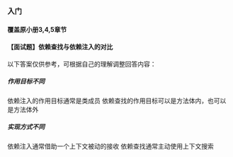 ### 入门
#### 覆盖原小册3,4,5章节

#### 【面试题】依赖查找与依赖注入的对比
以下答案仅供参考，可根据自己的理解调整回答内容：

##### 作用目标不同
依赖注入的作用目标通常是类成员
依赖查找的作用目标可以是方法体内，也可以是方法体外
##### 实现方式不同
依赖注入通常借助一个上下文被动的接收
依赖查找通常主动使用上下文搜索